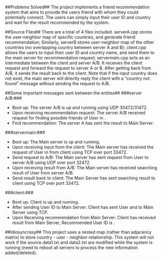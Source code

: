 ##Problems Solved##
The project implements a friend recommendation system that aims to provide the users friend with whom they could potentially connect. The users can simply input their user ID and country and wait for the result recommended by the system.

##Source Files##
There are a total of 4 files included. serverA.cpp stores the user-neighbor map of specific countries, and generate friend recommendation; Similarly, serverB stores user-neighbor map of the other countries (no overlapping country between server A and B); client.cpp allows the users to input their user ID and country name, and send them to the main server for recommendation request; servermain.cpp acts as an intermediate between the client and server A/B. It receives the client request and forward the request to server A or B. After getting back from A/B, it sends the result back to the client. Note that if the input country does not exist, the main server will directly reply the client with a "country not found" message without sending the request to A/B.

##Some important messages sent between the entites##
###server A/B:###
* Boot up: The server A/B is up and running using UDP 30472/31472.
* Upon receiving recommendation request: The server A/B received request for finding possible friends of User <ID> in <country name>.
* Find recommendation: The server A has sent the result to Main Server.

###servermain:###
* Boot up: The Main server is up and running.
* Upon receiving input from the client: The Main server has received the request of User <ID> in <country name> from client using TCP over port 33472.
* Send request to A/B: The Main server has sent request from User <ID> to server A/B using UDP over port 32472.
* Upon receiving result from A/B: The Main server has received searching result of User <ID> from server A/B.
* Send result back to client: The Main Server has sent searching result to client using TCP over port 33472.

###client:###
* Boot up: Client is up and running.
* After sending User ID to Main Server: Client has sent User <ID> and <country name> to Main Server using TCP.
* Upon Receiving recommendation from Main Server: Client has received result from Main Server, Recommended User ID is <ID>.

##Idiosyncrasy##
This project uses a nested map (rather than adjacency matrix) to store country - user - neighbor relationship. This system will not work if the source data1.txt and data2.txt are modified while the system is running (need to reboot all servers to process the new information added/deleted).
